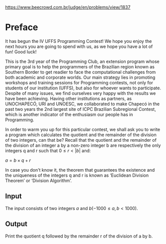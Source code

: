 https://www.beecrowd.com.br/judge/en/problems/view/1837

# Preface

It has begun the IV UFFS Programming Contest! We hope you enjoy the next hours
you are going to spend with us, as we hope you have a lot of fun! Good luck!

This is the 3rd year of the Programming Club, an extension program whose
primary goal is to help the programmers of the Brazilian region known as
Southern Border to get readier to face the computational challenges from both
academic and corporate worlds. Our main strategy lies in promoting workshops
and training sessions for Programming contests, not only for students of our
institution (UFFS), but also for whoever wants to participate. Despite of many
issues, we find ourselves very happy with the results we have been achieving.
Having other institutions as partners, as UNOCHAPECÓ, URI and UNOESC, we
collaborated to make Chapecó in the past two years the 2nd largest site of
ICPC Brazilian Subregional Contest, which is another indicator of the
enthusiasm our people has in Programming.

In order to warm you up for this particular contest, we shall ask you to write
a program which calculates the quotient and the remainder of the division of
two integers, can that be? Recall that the quotient and the remainder of the
division of an integer a by a non-zero integer b are respectively the only
integers q and r such that $0 \leq r \lt |b|$ and:

$a = b \times q + r$

In case you don't know it, the theorem that guarantees the existence and the
uniqueness of the integers q and r is known as ‘Euclidean Division Theorem’ or
‘Division Algorithm’.

## Input

The input consists of two integers $a$ and $b (-1000 \leq a, b \lt 1000)$.

## Output

Print the quotient q followed by the remainder r of the division of a by b.
